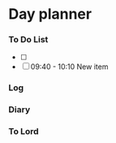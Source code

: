 # Day planner


### To Do List
- [ ] 
- [ ] 09:40 - 10:10 New item
### Log

### Diary

### To Lord


